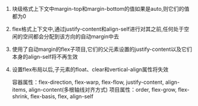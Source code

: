 

1. 块级格式上下文中margin-top和margin-bottom的值如果是auto,则它们的值都为0
2. flex格式上下文中,通过justify-content和align-self进行对其之前,任何处于空闲的空间都会分配到该方向的自动margin中去
3. 使用了自动margin的flex子项目,它们的父元素设置的justify-content以及它们本身的align-self将不再生效

4. 设置flex布局以后,子元素的float、clear和vertical-align属性将失效

   容器属性：flex-direction, flex-warp, flex-flow, justify-content, align-items, align-content(多根轴线对齐方式)
   项目属性：order, flex-grow, flex-shrink, flex-basis, flex, align-self 
   
